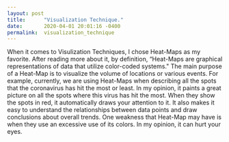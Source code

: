 ```yaml
---
layout: post
title:      "Visualization Technique."
date:       2020-04-01 20:01:16 -0400
permalink:  visualization_technique
---
```



When it comes to Visulization Techniques, I chose Heat-Maps as my favorite. After reading more about it, by definition, “Heat-Maps are graphical representations of data that utilize color-coded systems." The main purpose of a Heat-Map is to visualize the volume of locations or various events. For example, currently, we are using Heat-Maps when describing all the spots that the coronavirus has hit the most or least.  In my opinion, it paints a great picture on all the spots where this virus has hit the most. When they show the spots in red, it automatically draws your attention to it. It also makes it easy to understand the relationships between data points and draw conclusions about overall trends. One weakness that Heat-Map may have is when they use an excessive use of its colors. In my opinion, it can hurt your eyes.
